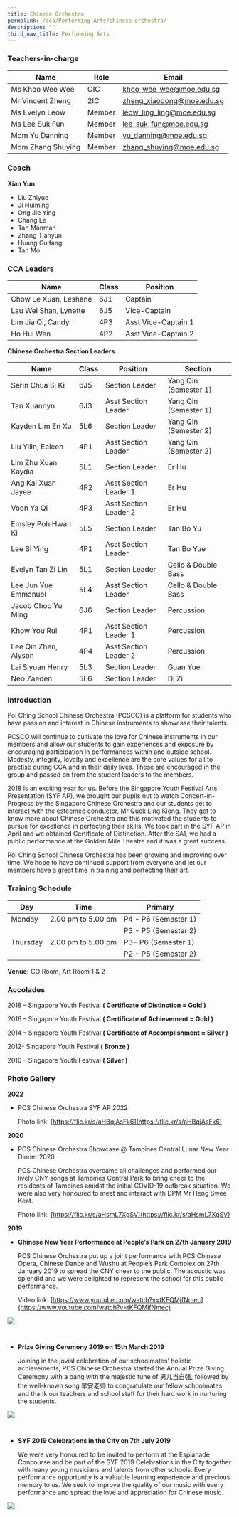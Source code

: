 ```yaml
---
title: Chinese Orchestra
permalink: /cca/Performing-Arts/chinese-orchestra/
description: ""
third_nav_title: Performing Arts
---
```

### Teachers-in-charge



| Name | Role | Email |
| -------- | -------- | -------- |
| Ms Khoo Wee Wee    | OIC     | khoo_wee_wee@moe.edu.sg     |
| Mr Vincent Zheng    | 2IC     | zheng_xiaodong@moe.edu.sg     |
| Ms Evelyn Leow    | Member     | leow_ling_ling@moe.edu.sg     |
| Ms Lee Suk Fun    |  Member    | lee_suk_fun@moe.edu.sg     |
| Mdm Yu Danning    | Member     | yu_danning@moe.edu.sg     |
| Mdm Zhang Shuying   |  Member    | zhang_shuying@moe.edu.sg     |

### Coach

**Xian Yun**
* Liu Zhiyue
* Ji Huiming
* Ong Jie Ying
* Chang Le
* Tan Manman
* Zhang Tianyun
* Huang Guifang
* Tan Mo      

### CCA Leaders


|Name | Class | Position     | 
| -------- | -------- | -------- |
| Chow Le Xuan, Leshane     | 6J1     | Captain     |
| Lau Wei Shan, Lynette     | 6J5     | Vice-Captain     |
| Lim Jia Qi, Candy    | 4P3     | Asst Vice-Captain 1     |
| Ho Hui Wen    | 4P2    | Asst Vice-Captain 2      |


**Chinese Orchestra  Section Leaders** 

| Name | Class | Position | Section |
| -------- | -------- | -------- |-------- |
| Serin Chua Si Ki   | 6J5     | Section Leader  |Yang Qin (Semester 1)
| Tan Xuannyn    | 6J3    |  Asst Section Leader | Yang Qin (Semester 1)   |
|Kayden Lim En Xu  | 5L6     | Section Leader |Yang Qin (Semester 2)
| Liu Yilin, Eeleen    | 4P1    |  Asst Section Leader |Yang Qin (Semester 2)   |
|Lim Zhu Xuan Kaydia    | 5L1    |  Section Leader | Er Hu   |
| Ang Kai Xuan Jayee   | 4P2   | Asst Section Leader 1 | Er Hu   |
| Voon Ya Qi  | 4P3   |  Asst Section Leader 2 | Er Hu   |
|Emsley Poh Hwan Ki  | 5L5    |  Section Leader | Tan Bo Yu   |
|Lee Si Ying  | 4P1    |  Asst Section Leader |Tan Bo Yue   |
|Evelyn Tan Zi Lin  | 5L1   |  Section Leader |Cello & Double Bass   |
|Lee Jun Yue Emmanuel  | 5L4   |  Asst Section Leader |Cello & Double Bass   |
|Jacob Choo Yu Ming | 6J6    |  Section Leader | Percussion   |
|Khow You Rui | 4P1  |  Asst Section Leader 1  |Percussion   |
|Lee Qin Zhen, Alyson | 4P4  |  Asst Section Leader 2 |Percussion   |
|Lai Siyuan Henry | 5L3   |  Section Leader |Guan Yue   |
|Neo Zaeden | 5L6    |  Section Leader |Di Zi   |


### Introduction

Poi Ching School Chinese Orchestra (PCSCO) is a platform for students who have passion and interest in Chinese instruments to showcase their talents.

PCSCO will continue to cultivate the love for Chinese instruments in our members and allow our students to gain experiences and exposure by encouraging participation in performances within and outside school. Modesty, integrity, loyalty and excellence are the core values for all to practise during CCA and in their daily lives. These are encouraged in the group and passed on from the student leaders to the members.

2018 is an exciting year for us. Before the Singapore Youth Festival Arts Presentation (SYF AP), we brought our pupils out to watch Concert-in-Progress by the Singapore Chinese Orchestra and our students get to interact with the esteemed conductor, Mr Quek Ling Kiong. They get to know more about Chinese Orchestra and this motivated the students to pursue for excellence in perfecting their skills. We took part in the SYF AP in April and we obtained Certificate of Distinction. After the SA1, we had a public performance at the Golden Mile Theatre and it was a great success.

Poi Ching School Chinese Orchestra has been growing and improving over time. We hope to have continued support from everyone and let our members have a great time in training and perfecting their art.

### Training Schedule 


|Day| Time | Primary| 
|-----|----|------|
|Monday|2.00 pm to 5.00 pm |P4 - P6 (Semester 1)|
|| |P3 - P5 (Semester 2)|
|Thursday|2.00 pm to 5.00 pm |P3- P6 (Semester 1)|
|| |P2 - P5 (Semester 2)|

**Venue:**
 CO Room, Art Room 1 & 2

### Accolades

2018 – Singapore Youth Festival **( Certificate of Distinction = Gold )**

2016 – Singapore Youth Festival **( Certificate of Achievement = Gold )**

2014 – Singapore Youth Festival **( Certificate of Accomplishment = Silver )**

2012- Singapore Youth Festival **( Bronze )**

2010 – Singapore Youth Festival **( Silver )**

### Photo Gallery

**2022**

* PCS Chinese Orchestra SYF AP 2022

	Photo link: [https://flic.kr/s/aHBqjAsFk6](https://flic.kr/s/aHBqjAsFk6)

**2020**

* PCS Chinese Orchestra Showcase @ Tampines Central  Lunar New Year Dinner 2020

	PCS Chinese Orchestra overcame all challenges and performed our lively CNY songs at Tampines Central Park to bring cheer to the residents of Tampines amidst the initial COVID-19 outbreak situation. We were also very honoured to meet and interact with DPM Mr Heng Swee Keat.

	Photo link: [https://flic.kr/s/aHsmL7XgSV](https://flic.kr/s/aHsmL7XgSV)


**2019**

* **Chinese New Year Performance at People’s Park on 27th January 2019**

	PCS Chinese Orchestra put up a joint performance with PCS Chinese Opera, Chinese Dance and Wushu at People’s Park Complex on 27th January 2019 to spread the CNY cheer to the public. The acoustic was splendid and we were delighted to represent the school for this public performance.

	Video link: [https://www.youtube.com/watch?v=tKFQMjfNmec](https://www.youtube.com/watch?v=tKFQMjfNmec)

![](/images/CO2019-02-1350x392.png)

``
``
* **Prize Giving Ceremony 2019 on 15th March 2019**

	Joining in the jovial celebration of our schoolmates’ holistic achievements, PCS Chinese Orchestra started the Annual Prize Giving Ceremony with a bang with the majestic tune of 男儿当自强, followed by the well-known song 早安老师 to congratulate our fellow schoolmates and thank our teachers and school staff for their hard work in nurturing the students.

![](/images/CO-2019-03.jpg)

``
``
* **SYF 2019 Celebrations in the City on 7th July 2019**

	We were very honoured to be invited to perform at the Esplanade Concourse and be part of the SYF 2019 Celebrations in the City together with many young musicians and talents from other schools. Every performance opportunity is a valuable learning experience and precious memory to us. We seek to improve the quality of our music with every performance and spread the love and appreciation for Chinese music.

![](/images/CO-2019-04.jpg)